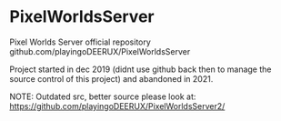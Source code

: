 # PixelWorldsServer
Pixel Worlds Server official repository github.com/playingoDEERUX/PixelWorldsServer

Project started in dec 2019 (didnt use github back then to manage the source control of this project) and abandoned in 2021.

NOTE: Outdated src, better source please look at: https://github.com/playingoDEERUX/PixelWorldsServer2/
